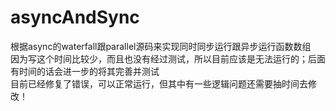 # asyncAndSync
根据async的waterfall跟parallel源码来实现同时同步运行跟异步运行函数数组</br>
因为写这个时间比较少，而且也没有经过测试，所以目前应该是无法运行的；后面有时间的话会进一步的将其完善并测试</br>
目前已经修复了错误，可以正常运行，但其中有一些逻辑问题还需要抽时间去修改！
